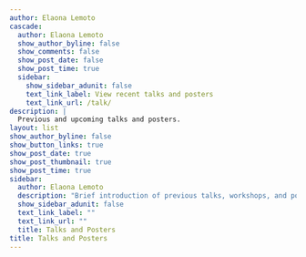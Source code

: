 ```yaml
---
author: Elaona Lemoto
cascade:
  author: Elaona Lemoto
  show_author_byline: false
  show_comments: false
  show_post_date: false
  show_post_time: true
  sidebar:
    show_sidebar_adunit: false
    text_link_label: View recent talks and posters
    text_link_url: /talk/
description: |
  Previous and upcoming talks and posters.
layout: list
show_author_byline: false
show_button_links: true
show_post_date: true
show_post_thumbnail: true
show_post_time: true
sidebar:
  author: Elaona Lemoto
  description: "Brief introduction of previous talks, workshops, and posters."
  show_sidebar_adunit: false
  text_link_label: ""
  text_link_url: ""
  title: Talks and Posters
title: Talks and Posters
---
```

